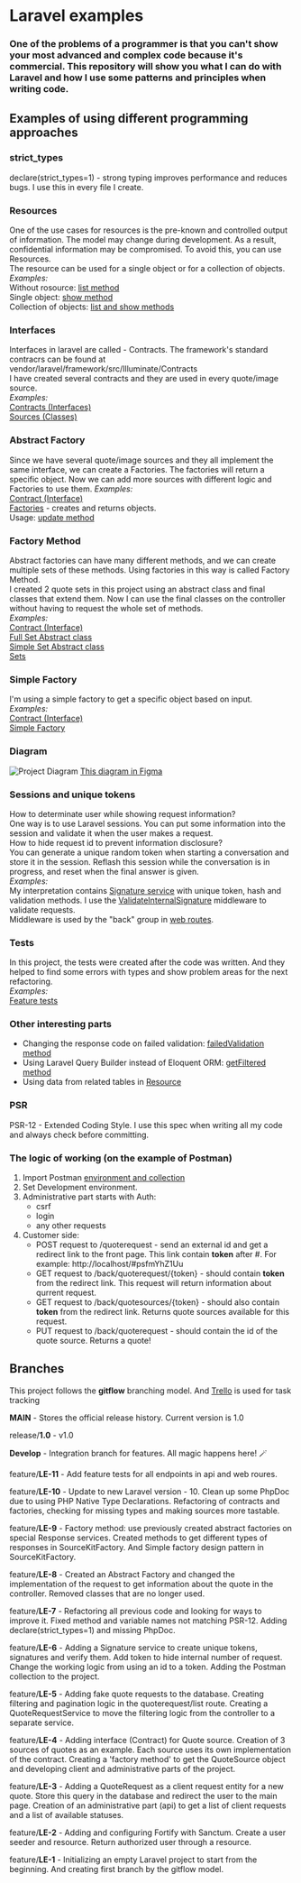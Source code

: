# Laravel examples #
### One of the problems of a programmer is that you can't show your most advanced and complex code because it's commercial. This repository will show you what I can do with Laravel and how I use some patterns and principles when writing code. ###

## Examples of using different programming approaches ##

### strict_types ###
declare(strict_types=1) - strong typing improves performance and reduces bugs. I use this in every file I create.

### Resources ###  
One of the use cases for resources is the pre-known and controlled output of information. The model may change during development. As a result, confidential information may be compromised. To avoid this, you can use Resources.  
The resource can be used for a single object or for a collection of objects.  
*Examples:*  
Without rosource: [list method](app/Http/Controllers/QuoteRequestController.php)  
Single object: [show method](app/Http/Controllers/QuoteRequestController.php)  
Collection of objects: [list and show methods](app/Http/Controllers/QuoteSourceController.php)  


### Interfaces ###  
Interfaces in laravel are called - Contracts. The framework's standard contracrs can be found at vendor/laravel/framework/src/Illuminate/Contracts  
I have created several contracts and they are used in every quote/image source.  
*Examples:*  
[Contracts (Interfaces)](app/Contracts)  
[Sources (Classes)](app/Services/Sources)

### Abstract Factory ###
Since we have several quote/image sources and they all implement the same interface, we can create a Factories. The factories will return a specific object. 
Now we can add more sources with different logic and Factories to use them.
*Examples:*  
[Contract (Interface)](app/Contracts/SourceFactoryContract.php)  
[Factories](app/Factories) - creates and returns objects.  
Usage: [update method](app/Http/Controllers/QuoteRequestController.php)  

### Factory Method ###
Abstract factories can have many different methods, and we can create multiple sets of these methods. Using factories in this way is called Factory Method.  
I created 2 quote sets in this project using an abstract class and final classes that extend them. Now I can use the final classes on the controller without having to request the whole set of methods.  
*Examples:*  
[Contract (Interface)](app/Contracts/QuoteResponseContract.php)  
[Full Set Abstract class](app/Services/Responses/Full/FullQuote.php)  
[Simple Set Abstract class](app/Services/Responses/Single/SingleQuote.php)  
[Sets](app/Services/Responses/)  

### Simple Factory ###
I'm using a simple factory to get a specific object based on input.  
*Examples:*  
[Contract (Interface)](app/Contracts/SourceKitFactoryContract.php)  
[Simple Factory](app/Factories/SourceKitFactory.php)  

### Diagram ###
![Project Diagram](documentation/img/ProjectDiagram.png)
[This diagram in Figma](https://www.figma.com/file/Y5zck9Dn8luq3QGimqzf7b/Laravel-Examples?node-id=45%3A266&t=df6FGK6lEJIuh7nO-1)

### Sessions and unique tokens ###
How to determinate user while showing request information?  
One way is to use Laravel sessions. You can put some information into the session and validate it when the user makes a request.  
How to hide request id to prevent information disclosure?  
You can generate a unique random token when starting a conversation and store it in the session. Reflash this session while the conversation is in progress, and reset when the final answer is given.  
*Examples:*  
My interpretation contains [Signature service](app/Services/Signature.php) with unique token, hash and validation methods. I use the [ValidateInternalSignature](app/Http/Middleware/ValidateInternalSignature.php) middleware to validate requests.  
Middleware is used by the "back" group in [web routes](routes/web.php).  

### Tests ###
In this project, the tests were created after the code was written. And they helped to find some errors with types and show problem areas for the next refactoring.  
*Examples:*  
[Feature tests](tests\Feature)  

### Other interesting parts ###
- Changing the response code on failed validation: [failedValidation method](app/Http/Requests/StoreQuoteRequestRequest.php)  
- Using Laravel Query Builder instead of Eloquent ORM: [getFiltered method](app/Services/QuoteRequestService.php)  
- Using data from related tables in [Resource](app/Http/Resources/ListQuoteRequestResource.php)  

### PSR ###
PSR-12 - Extended Coding Style. I use this spec when writing all my code and always check before committing.

### The logic of working (on the example of Postman) ###
1. Import Postman [environment and collection](documentation/postman)
2. Set Development environment.
3. Administrative part starts with Auth:
    - csrf
    - login
    - any other requests
4. Customer side:
    - POST request to /quoterequest - send an external id and get a redirect link to the front page. This link contain **token** after #. For example: http://localhost/#psfmYhZ1Uu
    - GET request to /back/quoterequest/{token} - should contain **token** from the redirect link. This request will return information about qurrent request.
    - GET request to /back/quotesources/{token} - should also contain **token** from the redirect link. Returns quote sources available for this request.
    - PUT request to /back/quoterequest - should contain the id of the quote source. Returns a quote!

## Branches ##
This project follows the **gitflow** branching model. And [Trello](https://trello.com/b/59M7MZHU/laravel-examples) is used for task tracking

**MAIN** - Stores the official release history. Current version is 1.0

release/**1.0** - v1.0

**Develop** - Integration branch for features. All magic happens here! 🪄

feature/**LE-11** - Add feature tests for all endpoints in api and web roures.

feature/**LE-10** - Update to new Laravel version - 10. Clean up some PhpDoc due to using PHP Native Type Declarations. Refactoring of contracts and factories, checking for missing types and making sources more tastable.

feature/**LE-9** - Factory method: use previously created abstract factories on special Response services. Created methods to get different types of responses in SourceKitFactory. And Simple factory design pattern in SourceKitFactory.  

feature/**LE-8** - Created an Abstract Factory and changed the implementation of the request to get information about the quote in the controller. Removed classes that are no longer used.  

feature/**LE-7** - Refactoring all previous code and looking for ways to improve it. Fixed method and variable names not matching PSR-12. Adding declare(strict_types=1) and missing PhpDoc.

feature/**LE-6** - Adding a Signature service to create unique tokens, signatures and verify them. Add token to hide internal number of request. Change the working logic from using an id to a token. Adding the Postman collection to the project.

feature/**LE-5** - Adding fake quote requests to the database. Creating filtering and pagination logic in the quoterequest/list route. Creating a QuoteRequestService to move the filtering logic from the controller to a separate service.

feature/**LE-4** - Adding interface (Contract) for Quote source. Creation of 3 sources of quotes as an example. Each source uses its own implementation of the contract. Creating a 'factory method' to get the QuoteSource object and developing client and administrative parts of the project.

feature/**LE-3** - Adding a QuoteRequest as a client request entity for a new quote. Store this query in the database and redirect the user to the main page. Creation of an administrative part (api) to get a list of client requests and a list of available statuses.

feature/**LE-2** - Adding and configuring Fortify with Sanctum. Create a user seeder and resource. Return authorized user through a resource.

feature/**LE-1** - Initializing an empty Laravel project to start from the beginning. And creating first branch by the gitflow model.
